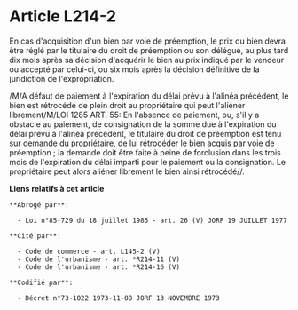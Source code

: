 # Article L214-2

En cas d'acquisition d'un bien par voie de préemption, le prix du bien devra être réglé par le titulaire du droit de
préemption ou son délégué, au plus tard dix mois après sa décision d'acquérir le bien au prix indiqué par le vendeur ou
accepté par celui-ci, ou six mois après la décision définitive de la juridiction de l'expropriation.

/M/A défaut de paiement à l'expiration du délai prévu à l'alinéa précédent, le bien est rétrocédé de plein droit au
propriétaire qui peut l'aliéner librement/M/LOI  1285 ART. 55: En l'absence de paiement, ou, s'il y a obstacle au paiement,
de consignation de la somme due à l'expiration du délai prévu à l'alinéa précédent, le titulaire du droit de préemption est
tenu sur demande du propriétaire, de lui rétrocéder le bien acquis par voie de préemption ; la demande doit être faite à
peine de forclusion dans les trois mois de l'expiration du délai imparti pour le paiement ou la consignation. Le propriétaire
peut alors aliéner librement le bien ainsi rétrocédé//.

**Liens relatifs à cet article**

	**Abrogé par**:

	  - Loi n°85-729 du 18 juillet 1985 - art. 26 (V) JORF 19 JUILLET 1977

	**Cité par**:

	  - Code de commerce - art. L145-2 (V)
	  - Code de l'urbanisme - art. *R214-11 (V)
	  - Code de l'urbanisme - art. *R214-16 (V)

	**Codifié par**:

	  - Décret n°73-1022 1973-11-08 JORF 13 NOVEMBRE 1973
